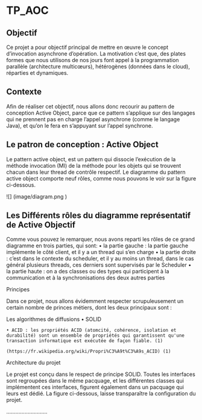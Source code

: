 # TP_AOC
## Objectif

Ce projet a pour objectif principal de mettre en œuvre le concept d’invocation asynchrone d’opération. 
La motivation c’est que, des plates formes que nous utilisons de nos jours font appel à la programmation parallèle (architecture multicœurs), hétérogènes (données  dans le cloud), réparties et dynamiques. 


## Contexte

Afin de réaliser cet objectif, nous allons donc recourir au pattern de conception Active Object, parce  que ce pattern s’applique sur des langages qui ne prennent pas en charge l’appel asynchrone (comme le langage Java), et qu’on le fera en s’appuyant sur l’appel synchrone.

## Le patron de conception : Active Object

Le pattern active object, est un pattern qui dissocie l’exécution de la méthode invocation (MI) de la méthode pour les objets qui se trouvent chacun dans leur thread de contrôle respectif. Le diagramme du pattern active object comporte neuf rôles, comme nous pouvons le voir sur la figure ci-dessous. 


![] (image/diagram.png )




## Les Différents rôles du diagramme représentatif de Active Objectif

Comme vous pouvez le remarquer, nous avons reparti les rôles de ce grand diagramme en trois parties, qui sont:
    • la partie gauche : la partie gauche implémente le côté client, et il y a un thread qui s’en charge
    • la partie droite : c’est dans le contexte du scheduler, et il y au moins un thread, dans le cas général plusieurs threads, ces derniers sont supervisés par le Scheduler 
    • la partie haute : on a des classes ou des types qui participent à la communication et à  la synchronisations des deux autres parties 







Principes 

Dans ce projet, nous allons évidemment respecter scrupuleusement un certain nombre de princes métiers, dont les deux principaux sont : 

Les algorithmes de diffusions 
    • SOLID


    • ACID : les propriétés ACID (atomcité, cohérence, isolation et durabilité) sont un ensemble de propriétés qui garantissent qu'une transaction informatique est exécutée de façon fiable. (1)

	(https://fr.wikipedia.org/wiki/Propri%C3%A9t%C3%A9s_ACID) (1)



Architecture du projet

Le projet est conçu dans le respect de principe SOLID. Toutes les interfaces sont regroupées dans le même pacquage, et les différentes classes qui implémentent ces interfaces, figurent également dans un pacquage qui leurs est dédié. 
La figure ci-dessous, laisse transparaître la configuration du projet. 

………………………
